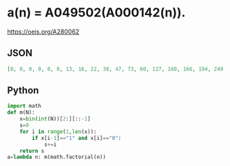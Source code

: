 # a\(n\) \= A049502\(A000142\(n\)\)\.
https://oeis.org/A280062
## JSON
```JSON
[0, 0, 0, 0, 0, 0, 13, 16, 22, 38, 47, 73, 60, 127, 160, 166, 194, 249, 348, 345, 359, 497, 532, 682, 709, 727, 1000, 887, 1312, 1155, 1297, 1934, 2069, 1722, 1796, 2148, 2337, 1839, 2595, 2774, 2440, 3314, 3450, 3253, 3379, 3786, 4466, 4366, 4795, 5189, 5598]
```
## Python
```Python
import math
def m(N):
    x=bin(int(N))[2:][::-1]
    s=0
    for i in range(1,len(x)):
        if x[i-1]=="1" and x[i]=="0":
            s+=i
    return s
a=lambda n: m(math.factorial(n))
```
